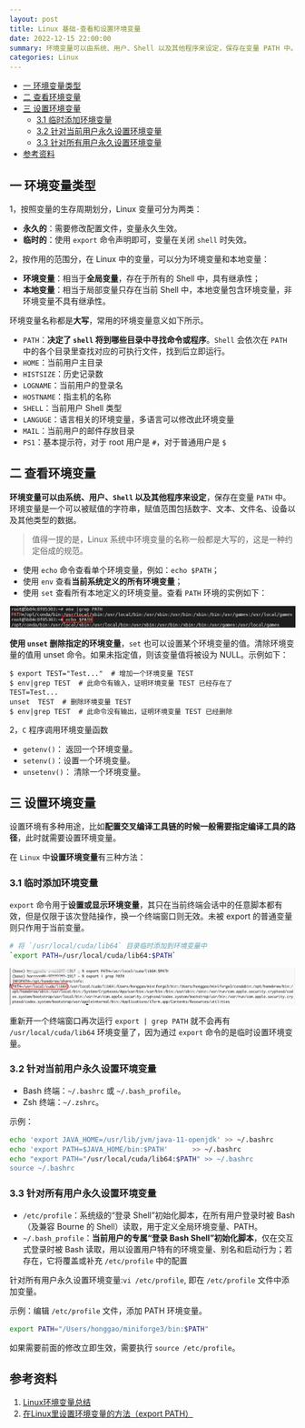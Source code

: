 ```yaml
---
layout: post
title: Linux 基础-查看和设置环境变量
date: 2022-12-15 22:00:00
summary: 环境变量可以由系统、用户、Shell 以及其他程序来设定，保存在变量 PATH 中。环境变量是一个可以被赋值的字符串，赋值范围包括数字、文本、文件名等。
categories: Linux
---
```



- [一 环境变量类型](#一-环境变量类型)
- [二 查看环境变量](#二-查看环境变量)
- [三 设置环境变量](#三-设置环境变量)
  - [3.1 临时添加环境变量](#31-临时添加环境变量)
  - [3.2 针对当前用户永久设置环境变量](#32-针对当前用户永久设置环境变量)
  - [3.3 针对所有用户永久设置环境变量](#33-针对所有用户永久设置环境变量)
- [参考资料](#参考资料)

## 一 环境变量类型

1，按照变量的生存周期划分，Linux 变量可分为两类：

+ **永久的**：需要修改配置文件，变量永久生效。
+ **临时的**：使用 `export` 命令声明即可，变量在关闭 `shell` 时失效。

2，按作用的范围分，在 Linux 中的变量，可以分为环境变量和本地变量：

+ **环境变量**：相当于**全局变量**，存在于所有的 Shell 中，具有继承性；
+ **本地变量**：相当于局部变量只存在当前 Shell 中，本地变量包含环境变量，非环境变量不具有继承性。

环境变量名称都是**大写**，常用的环境变量意义如下所示。

+ `PATH`：**决定了 `shell` 将到哪些目录中寻找命令或程序**。`Shell` 会依次在 `PATH` 中的各个目录里查找对应的可执行文件，找到后立即运行。
+ `HOME`：当前用户主目录
+ `HISTSIZE`：历史记录数
+ `LOGNAME`：当前用户的登录名
+ `HOSTNAME`：指主机的名称
+ `SHELL`：当前用户 Shell 类型
+ `LANGUGE`：语言相关的环境变量，多语言可以修改此环境变量
+ `MAIL`：当前用户的邮件存放目录
+ `PS1`：基本提示符，对于 root 用户是 `#`，对于普通用户是 `$`

## 二 查看环境变量

**环境变量可以由系统、用户、`Shell` 以及其他程序来设定**，保存在变量 `PATH` 中。环境变量是一个可以被赋值的字符串，赋值范围包括数字、文本、文件名、设备以及其他类型的数据。
> 值得一提的是，Linux 系统中环境变量的名称一般都是大写的，这是一种约定俗成的规范。

- 使用 `echo` 命令查看单个环境变量，例如：`echo $PATH`；
- 使用 `env` 查看**当前系统定义的所有环境变量**；
- 使用 `set` 查看所有本地定义的环境变量。查看 `PATH` 环境的实例如下：

![PATH环境](../images/linux_basic/PATH_Variable.png)

**使用 `unset` 删除指定的环境变量**，`set` 也可以设置某个环境变量的值。清除环境变量的值用 unset 命令。如果未指定值，则该变量值将被设为 NULL。示例如下：

```shell
$ export TEST="Test..."  # 增加一个环境变量 TEST
$ env|grep TEST  # 此命令有输入，证明环境变量 TEST 已经存在了
TEST=Test...
unset  TEST  # 删除环境变量 TEST
$ env|grep TEST  # 此命令没有输出，证明环境变量 TEST 已经删除
```

2，`C` 程序调用环境变量函数

+ `getenv()`： 返回一个环境变量。
+ `setenv()`：设置一个环境变量。
+ `unsetenv()`： 清除一个环境变量。

## 三 设置环境变量

设置环境有多种用途，比如**配置交叉编译工具链的时候一般需要指定编译工具的路径**，此时就需要设置环境变量。

在 `Linux` 中**设置环境变量**有三种方法：

### 3.1 临时添加环境变量 

`export` 命令用于**设置或显示环境变量**，其只在当前终端会话中的任意脚本都有效，但是仅限于该次登陆操作，换一个终端窗口则无效。未被 export 的普通变量则只作用于当前变量。

```bash
# 将 `/usr/local/cuda/lib64` 目录临时添加到环境变量中
`export PATH=/usr/local/cuda/lib64:$PATH`
```

![export](../images/linux_basic/export.jpg)

重新开一个终端窗口再次运行 `export | grep PATH` 就不会再有 `/usr/local/cuda/lib64` 环境变量了，因为通过 `export` 命令的是临时设置环境变量。

### 3.2 针对当前用户永久设置环境变量

- Bash 终端：`~/.bashrc` 或 `~/.bash_profile`。
- Zsh 终端：`~/.zshrc`。

示例：

```bash
echo 'export JAVA_HOME=/usr/lib/jvm/java-11-openjdk' >> ~/.bashrc
echo 'export PATH=$JAVA_HOME/bin:$PATH'      >> ~/.bashrc
echo "export PATH="/usr/local/cuda/lib64:$PATH" >> ~/.bashrc
source ~/.bashrc
```

### 3.3 针对所有用户永久设置环境变量

- `/etc/profile`：系统级的“登录 Shell”初始化脚本，在所有用户登录时被 Bash（及兼容 Bourne 的 Shell）读取，用于定义全局环境变量、PATH。
- `~/.bash_profile`：**当前用户的专属“登录 Bash Shell”初始化脚本**，仅在交互式登录时被 Bash 读取，用以设置用户特有的环境变量、别名和启动行为；若存在，它将覆盖或补充 `/etc/profile` 中的配置 

针对所有用户永久设置环境变量:`vi /etc/profile`, 即在 `/etc/profile` 文件中添加变量。

示例：编辑 `/etc/profile` 文件，添加 PATH 环境变量。

```bash
export PATH="/Users/honggao/miniforge3/bin:$PATH"
```

如果需要前面的修改立即生效，需要执行 `source /etc/profile`。

## 参考资料

1. [Linux环境变量总结](https://www.jianshu.com/p/ac2bc0ad3d74)
2. [在Linux里设置环境变量的方法（export PATH）](https://www.cnblogs.com/amboyna/archive/2008/03/08/1096024.html)